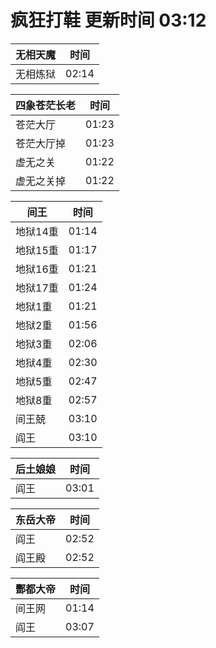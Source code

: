 # 疯狂打鞋 更新时间 03:12

| 无相天魔   | 时间    |
|--------|-------|
| 无相炼狱 | 02:14 |

| 四象苍茫长老   | 时间    |
|--------|-------|
| 苍茫大厅 | 01:23 |
| 苍茫大厅掉 | 01:23 |
| 虚无之关 | 01:22 |
| 虚无之关掉 | 01:22 |

| 间王   | 时间    |
|--------|-------|
| 地狱14重 | 01:14 |
| 地狱15重 | 01:17 |
| 地狱16重 | 01:21 |
| 地狱17重 | 01:24 |
| 地狱1重 | 01:21 |
| 地狱2重 | 01:56 |
| 地狱3重 | 02:06 |
| 地狱4重 | 02:30 |
| 地狱5重 | 02:47 |
| 地狱8重 | 02:57 |
| 间王兢 | 03:10 |
| 阎王 | 03:10 |

| 后土娘娘   | 时间    |
|--------|-------|
| 阎王 | 03:01 |

| 东岳大帝   | 时间    |
|--------|-------|
| 阎王 | 02:52 |
| 阎王殿 | 02:52 |

| 酆都大帝   | 时间    |
|--------|-------|
| 间王网 | 01:14 |
| 阎王 | 03:07 |